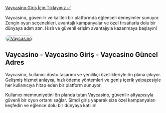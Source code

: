 <a href="https://casibom1244.com">Vaycasino Giriş İçin Tıklayınız ✅</a>

<p>Vaycasino, güvenilir ve kaliteli bir platformda eğlenceli deneyimler sunuyor. Zengin oyun seçenekleri, avantajlı kampanyalar ve özel fırsatlarla dolu bir dünyaya adım atın. Hızlı ve güvenli erişim avantajıyla kazanmaya başlayın!</p>









<a href="https://casibom1244.com" title="Vaycasino">
  <img src="https://i.ibb.co/6RbqY6gq/68747470733a2f2f692e6962622e636f2f564864726a6e512f64662e6a7067.jpg" alt="Vaycasino" style="max-width: 100%; border: 2px solid #ddd; border-radius: 10px;">
</a>








<h2>Vaycasino - Vaycasino Giriş - Vaycasino Güncel Adres</h2>

<p>Vaycasino, kullanıcı dostu tasarımı ve yenilikçi özellikleriyle ön plana çıkıyor. Gelişmiş hizmet anlayışı, hızlı ödeme yöntemleri ve geniş içerik yelpazesiyle her kullanıcıya hitap eden bir platform sunuyor.</p>

<p>Kullanıcı memnuniyetini ön planda tutan Vaycasino, güvenilir altyapısıyla güvenli bir oyun ortamı sağlar. Şimdi giriş yaparak size özel kampanyaları keşfedin ve eğlence dolu bir dünyaya katılın!</p>
